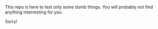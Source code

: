 This repo is here to test only some dumb things. You will probably not find anything interresting for you. 

Sorry!